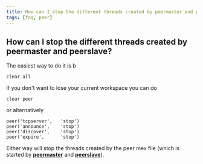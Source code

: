 ```yaml
---
title: How can I stop the different threads created by peermaster and peerslave?
tags: [faq, peer]
---
```


## How can I stop the different threads created by peermaster and peerslave?

The easiest way to do it is b

	
	clear all

If you don't want to lose your current workspace you can do

	
	clear peer

or alternatively

	
	peer('tcpserver',   'stop')
	peer('announce',    'stop')
	peer('discover',    'stop')
	peer('expire',      'stop')

Either way will stop the threads created by the peer mex file (which is started by **[peermaster](/reference/peermaster)** and **[peerslave](/reference/peerslave)**).

